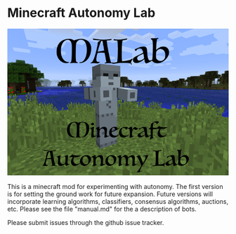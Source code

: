 # Minecraft Autonomy Lab #

![Logo Image](doc_snapshots/logo.png)

This is a minecraft mod for experimenting with autonomy.  The first version is for setting the ground work for future expansion.  Future versions will incorporate learning algorithms, classifiers, consensus algorithms, auctions, etc.  Please see the file "manual.md" for the a description of bots.

Please submit issues through the github issue tracker.